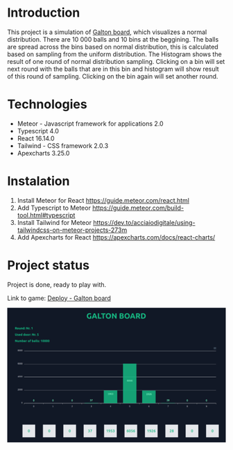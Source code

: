 # Introduction
This project is a simulation of [Galton board](https://en.wikipedia.org/wiki/Bean_machine), which visualizes a normal distribution. There are 10 000 balls and 10 bins at the beggining.
The balls are spread across the bins based on normal distribution, this is calculated based on sampling from the uniform distribution.
The Histogram shows the result of one round of normal distribution sampling. Clicking on a bin will set next round with the balls
that are in this bin and histogram will show result of this round of sampling. Clicking on the bin again will set another round.

# Technologies
+ Meteor - Javascript framework for applications 2.0
+ Typescript 4.0
+ React 16.14.0
+ Tailwind - CSS framework 2.0.3
+ Apexcharts 3.25.0

# Instalation
1. Install Meteor for React https://guide.meteor.com/react.html
2. Add Typescript to Meteor https://guide.meteor.com/build-tool.html#typescript
3. Install Tailwind for Meteor https://dev.to/acciaiodigitale/using-tailwindcss-on-meteor-projects-273m
4. Add Apexcharts for React https://apexcharts.com/docs/react-charts/

# Project status
Project is done, ready to play with.

Link to game: [Deploy - Galton board](http://galton-board.meteorapp.com/)

![Alt text](public/demo.png?raw=true "Demo")
